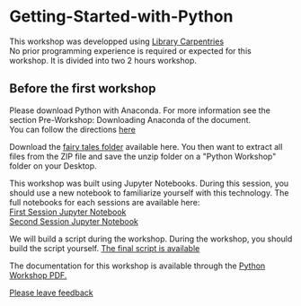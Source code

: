# Getting-Started-with-Python

This workshop was developped using [Library Carpentries](https://librarycarpentry.org/lc-python-intro/) <br>
No prior programming experience is required or expected for this workshop. It is divided into two 2 hours workshop.

## Before the first workshop

Please download Python with Anaconda. For more information see the section Pre-Workshop: Downloading Anaconda of the document.<br>
You can follow the directions [here](https://librarycarpentry.org/lc-python-intro/setup.html) <br>

Download the [fairy tales folder](https://github.com/ClaraTurp/Getting-Started-with-Python/blob/main/FairyTales.zip) available here. You then want to extract all files from the ZIP file and save the unzip folder on a "Python Workshop" folder on your Desktop.

This workshop was built using Jupyter Notebooks. During this session, you should use a new notebook to familiarize yourself with this technology.
The full notebooks for each sessions are available here: <br>
[First Session Jupyter Notebook](https://github.com/ClaraTurp/Getting-Started-with-Python/blob/main/pythonWorkshop_firstSession_2022.ipynb)<br>
[Second Session Jupyter Notebook](https://github.com/ClaraTurp/Getting-Started-with-Python/blob/main/pythonWorkshop_secondSession_2022.ipynb)

We will build a script during the workshop. During the workshop, you should build the script yourself. [The final script is available](https://github.com/ClaraTurp/Getting-Started-with-Python/blob/main/Python_ReadFiles.ipynb)

The documentation for this workshop is available through the [Python Workshop PDF.](https://github.com/ClaraTurp/Getting-Started-with-Python/blob/main/Python%20Workshop_Jupyter.pdf)


[Please leave feedback](https://forms.office.com/Pages/ResponsePage.aspx?id=cZYxzedSaEqvqfz4-J8J6jyp0g6_kyVDhNJTXJrpgkRUNkRUVU1IMzc5RElTUlZEWUtBM01aSUZLUi4u)
